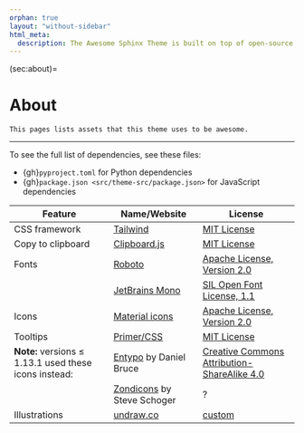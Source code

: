 ```yaml
---
orphan: true
layout: "without-sidebar"
html_meta:
  description: The Awesome Sphinx Theme is built on top of open-source assets. Click to learn more.
---
```


(sec:about)=

# About

```{rst-class} lead
This pages lists assets that this theme uses to be awesome.
```

---

To see the full list of dependencies, see these files:

- {gh}`pyproject.toml` for Python dependencies
- {gh}`package.json <src/theme-src/package.json>` for JavaScript dependencies

<!-- vale Awesome.SpellCheck = NO -->
<!-- vale 18F.UnexpandedAcronyms = NO -->

| Feature                                               | Name/Website                                                             | License                                                                                      |
| ----------------------------------------------------- | ------------------------------------------------------------------------ | -------------------------------------------------------------------------------------------- |
| CSS framework                                         | [Tailwind](https://tailwindcss.com/)                                     | [MIT License](https://github.com/tailwindlabs/tailwindcss/blob/master/LICENSE)               |
| Copy to clipboard                                     | [Clipboard.js](https://clipboardjs.com/)                                 | [MIT License](https://github.com/zenorocha/clipboard.js/blob/master/LICENSE)                 |
| Fonts                                                 | [Roboto](https://github.com/googlefonts/roboto)                          | [Apache License, Version 2.0]                                                                |
|                                                       | [JetBrains Mono](https://github.com/JetBrains/JetBrainsMono/)            | [SIL Open Font License, 1.1](https://github.com/JetBrains/JetBrainsMono/blob/master/OFL.txt) |
| Icons                                                 | [Material icons](https://fonts.google.com/icons?selected=Material+Icons) | [Apache License, Version 2.0]                                                                |
| Tooltips                                              | [Primer/CSS](https://primer.style/css/)                                  | [MIT License](https://github.com/primer/css/blob/main/LICENSE)                               |
| **Note:** versions ≤ 1.13.1 used these icons instead: | [Entypo](http://www.entypo.com) by Daniel Bruce                          | [Creative Commons Attribution-ShareAlike 4.0]                                                |
|                                                       | [Zondicons](http://www.zondicons.com) by Steve Schoger                   | ?                                                                                            |
| Illustrations                                         | [undraw.co](https://undraw.co)                                           | [custom](https://undraw.co/license)                                                          |

<!-- vale Awesome.SpellCheck = YES -->
<!-- vale 18F.UnexpandedAcronyms = YES -->

[creative commons attribution-sharealike 4.0]: https://creativecommons.org/licenses/by-sa/4.0/legalcode
[apache license, version 2.0]: https://www.apache.org/licenses/LICENSE-2.0.html
